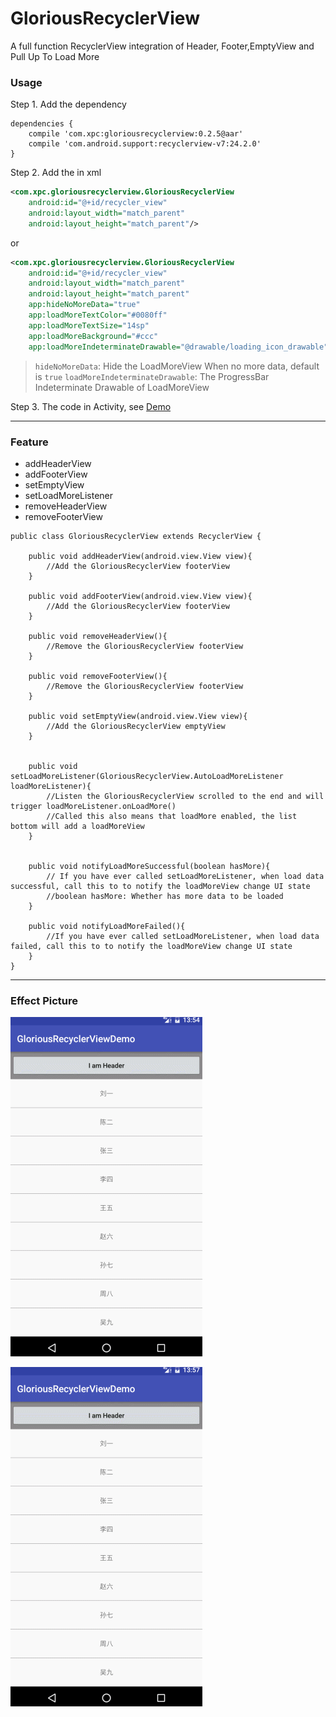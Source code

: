 # GloriousRecyclerView

A full function RecyclerView integration of Header, Footer,EmptyView and Pull Up To Load More

### Usage

Step 1.  Add the dependency
```
dependencies {
    compile 'com.xpc:gloriousrecyclerview:0.2.5@aar'
    compile 'com.android.support:recyclerview-v7:24.2.0'
}
```

Step 2.  Add the in xml

```xml
<com.xpc.gloriousrecyclerview.GloriousRecyclerView
    android:id="@+id/recycler_view"
    android:layout_width="match_parent"
    android:layout_height="match_parent"/>
```

or

```xml
<com.xpc.gloriousrecyclerview.GloriousRecyclerView
    android:id="@+id/recycler_view"
    android:layout_width="match_parent"
    android:layout_height="match_parent"
    app:hideNoMoreData="true"
    app:loadMoreTextColor="#0080ff"
    app:loadMoreTextSize="14sp"
    app:loadMoreBackground="#ccc"
    app:loadMoreIndeterminateDrawable="@drawable/loading_icon_drawable"/>
```

> `hideNoMoreData`: Hide the LoadMoreView When no more data, default is `true`
> `loadMoreIndeterminateDrawable`: The ProgressBar Indeterminate Drawable of LoadMoreView

Step 3.  The code in Activity, see [Demo](./app/src/main/java/com/xpc/gloriousrecyclerviewdemo/GloriousActivity.java)

---
### Feature

* addHeaderView
* addFooterView
* setEmptyView
* setLoadMoreListener
* removeHeaderView
* removeFooterView

```
public class GloriousRecyclerView extends RecyclerView {

    public void addHeaderView(android.view.View view){
        //Add the GloriousRecyclerView footerView 
    }

    public void addFooterView(android.view.View view){
        //Add the GloriousRecyclerView footerView
    }

    public void removeHeaderView(){
        //Remove the GloriousRecyclerView footerView
    }

    public void removeFooterView(){
        //Remove the GloriousRecyclerView footerView
    }

    public void setEmptyView(android.view.View view){
        //Add the GloriousRecyclerView emptyView
    }


    public void setLoadMoreListener(GloriousRecyclerView.AutoLoadMoreListener loadMoreListener){
        //Listen the GloriousRecyclerView scrolled to the end and will trigger loadMoreListener.onLoadMore()
        //Called this also means that loadMore enabled, the list bottom will add a loadMoreView
    }

 
    public void notifyLoadMoreSuccessful(boolean hasMore){
        // If you have ever called setLoadMoreListener, when load data successful, call this to to notify the loadMoreView change UI state
        //boolean hasMore: Whether has more data to be loaded
    }

    public void notifyLoadMoreFailed(){
        //If you have ever called setLoadMoreListener, when load data failed, call this to to notify the loadMoreView change UI state
    }
}
```

---
### Effect Picture

![](./GloriousRecyclerView.gif)

![](./GloriousRecyclerView2.gif)

